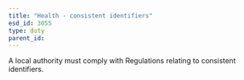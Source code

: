 ```yaml
---
title: "Health - consistent identifiers"
esd_id: 3055
type: duty
parent_id:  
---
```


A local authority must comply with Regulations relating to consistent identifiers.

